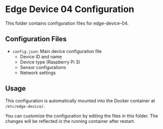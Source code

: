 # Edge Device 04 Configuration

This folder contains configuration files for edge-device-04.

## Configuration Files

- `config.json`: Main device configuration file
  - Device ID and name
  - Device type (Raspberry Pi 3)
  - Sensor configurations
  - Network settings

## Usage

This configuration is automatically mounted into the Docker container at `/etc/edge-device/`.

You can customize the configuration by editing the files in this folder. The changes will be reflected in the running container after restart.
